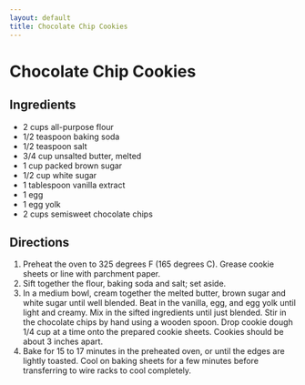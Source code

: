 ```yaml
---
layout: default
title: Chocolate Chip Cookies
---
```


# Chocolate Chip Cookies

## Ingredients

-   2 cups all-purpose flour
-   1/2 teaspoon baking soda
-   1/2 teaspoon salt
-   3/4 cup unsalted butter, melted
-   1 cup packed brown sugar
-   1/2 cup white sugar
-   1 tablespoon vanilla extract
-   1 egg
-   1 egg yolk
-   2 cups semisweet chocolate chips

## Directions

1.  Preheat the oven to 325 degrees F (165 degrees C). Grease cookie
    sheets or line with parchment paper.
2.  Sift together the flour, baking soda and salt; set aside.
3.  In a medium bowl, cream together the melted butter, brown sugar and
    white sugar until well blended. Beat in the vanilla, egg, and egg
    yolk until light and creamy. Mix in the sifted ingredients until
    just blended. Stir in the chocolate chips by hand using a wooden
    spoon. Drop cookie dough 1/4 cup at a time onto the prepared cookie
    sheets. Cookies should be about 3 inches apart.
4.  Bake for 15 to 17 minutes in the preheated oven, or until the edges
    are lightly toasted. Cool on baking sheets for a few minutes before
    transferring to wire racks to cool completely.
